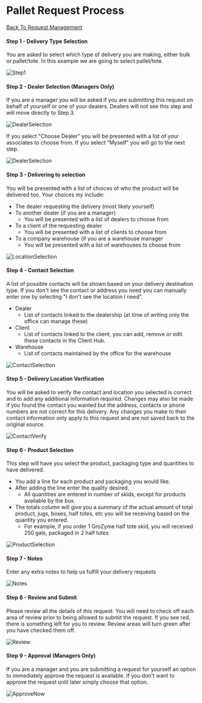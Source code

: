 # Pallet Request Process

[Back To Request Management](DeliveryRequestManagementOverview.md)

#### Step 1 - Delivery Type Selection

You are asked to select which type of delivery you are making, either bulk or pallet/tote.  In this example we are going to select pallet/tote.

![Step1](WizardTypeSelection.png)

#### Step 2 - Dealer Selection (Managers Only)

If you are a manager you will be asked if you are submitting this request on behalf of yourself or one of your dealers.  Dealers will not see this step and will move directly to Step 3.

![DealerSelection](WizardDealerSelection.png)

If you select "Choose Dealer" you will be presented with a list of your associates to choose from.  If you select "Myself" you will go to the next step.

![DealerSelection](WizardDealerSelection2.png)

#### Step 3 - Delivering to selection

You will be presented with a list of choices of who the product will be delivered too.  Your choices my include:

* The dealer requesting the delivery (most likely yourself)
* To another dealer (if you are a manager)
  * You will be presented with a list of dealers to choose from
* To a client of the requesting dealer
  * You will be presented with a list of clients to choose from
* To a company warehouse (if you are a warehouse manager
  * You will be presented with a list of warehouses to choose from

![LocationSelection](WizardPalletLocationSelection.png)

#### Step 4 - Contact Selection

A list of possible contacts will be shown based on your delivery destination type.  If you don't see the contact or address you need you can manually enter one by selecting "I don't see the location I need".

* Dealer
  * List of contacts linked to the dealership (at time of writing only the office can manage these)
* Client
  * List of contacts linked to the client, you can add, remove or edit these contacts in the Client Hub.
* Warehouse
  * List of contacts maintained by the office for the warehouse

![ContactSelection](WizardPalletContactSelection.png)

#### Step 5 - Delivery Location Verification

You will be asked to verify the contact and location you selected is correct and to add any additional information required.  Changes may also be made if you found the contact you wanted but the address, contacts or phone numbers are not correct for this delivery.  Any changes you make to their contact information only apply to this request and are not saved back to the original source.

![ContactVerify](WizardLocationVerification.png)

#### Step 6 - Product Selection

This step will have you select the product, packaging type and quantities to have delivered.

* You add a line for each product and packaging you would like.
* After adding the line enter the quality desired.
  * All quantities are entered in number of skids, except for products available by the box.
* The totals column will give you a summary of the actual amount of total product, jugs, boxes, half totes, etc you will be receiving based on the quantity you entered.
  * For example, if you order 1 GroZyme half tote skid, you will received 250 gals, packaged in 2 half totes

![ProductSelection](WizardPalletProductSelection.gif)

#### Step 7 - Notes

Enter any extra notes to help us fulfill your delivery requests

![Notes](WizardNotes.png)

#### Step 8 - Review and Submit

Please review all the details of this request.  You will need to check off each area of review prior to being allowed to submit the request.  If you see red, there is something left for you to review.  Review areas will turn green after you have checked them off.

![Review](WizardPalletReview.gif)

#### Step 9 - Approval (Managers Only)

If you are a manager and you are submitting a request for yourself an option to immediately approve the request is available.  If you don't want to approve the request until later simply choose that option. 

![ApproveNow](WizardApproveNow.png)